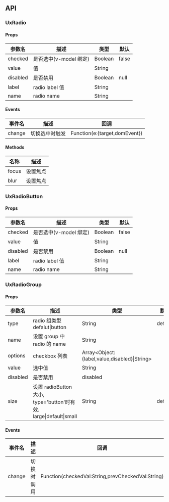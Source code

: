 ## API

### UxRadio

#### Props

| 参数名   | 描述                   | 类型    | 默认  |
| -------- | ---------------------- | ------- | ----- |
| checked  | 是否选中(v-model 绑定) | Boolean | false |
| value    | 值                     | String  |       |
| disabled | 是否禁用               | Boolean | null  |
| label    | radio label 值         | String  |       |
| name     | radio name             | String  |       |

#### Events

| 事件名 | 描述           | 回调                          |
| ------ | -------------- | ----------------------------- |
| change | 切换选中时触发 | Function(e:{target,domEvent}) |

#### Methods

| 名称  | 描述     |
| ----- | -------- |
| focus | 设置焦点 |
| blur  | 设置焦点 |

### UxRadioButton

#### Props

| 参数名   | 描述                   | 类型    | 默认  |
| -------- | ---------------------- | ------- | ----- |
| checked  | 是否选中(v-model 绑定) | Boolean | false |
| value    | 值                     | String  |       |
| disabled | 是否禁用               | Boolean | null  |
| label    | radio label 值         | String  |       |
| name     | radio name             | String  |       |

### UxRadioGroup

#### Props

| 参数名   | 描述                                                              | 类型                                           | 默认    |
| -------- | ----------------------------------------------------------------- | ---------------------------------------------- | ------- |
| type     | radio 组类型 defalut\|button                                      | String                                         | default |
| name     | 设置 group 中 radio 的 name                                       | String                                         |         |
| options  | checkbox 列表                                                     | Array\<Object:{label,value,disabled}\|String\> |         |
| value    | 选中值                                                            | String                                         |         |
| disabled | 是否禁用                                                          | disabled                                       |         |
| size     | 设置 radioButton 大小, type='button'时有效. large\|default\|small | String                                         | default |

#### Events

| 事件名 | 描述       | 回调                                              |
| ------ | ---------- | ------------------------------------------------- |
| change | 切换时调用 | Function(checkedVal:String,prevCheckedVal:String) |
